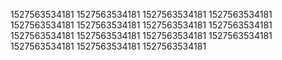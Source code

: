1527563534181
1527563534181
1527563534181
1527563534181
1527563534181
1527563534181
1527563534181
1527563534181
1527563534181
1527563534181
1527563534181
1527563534181
1527563534181
1527563534181
1527563534181